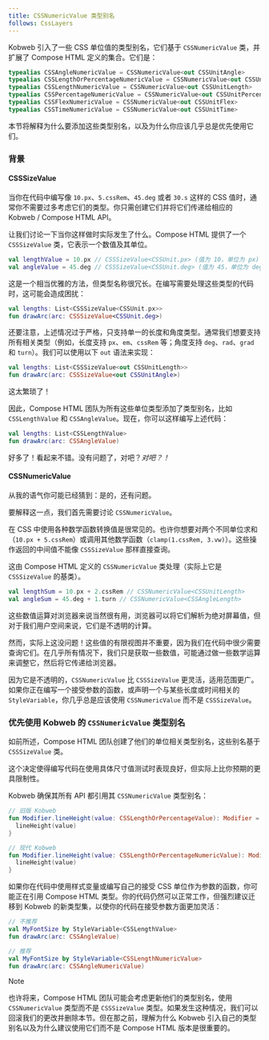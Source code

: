 ```yaml
---
title: CSSNumericValue 类型别名
follows: CssLayers
---
```


Kobweb 引入了一些 CSS 单位值的类型别名，它们基于 `CSSNumericValue` 类，并扩展了 Compose HTML 定义的集合。它们是：

```kotlin
typealias CSSAngleNumericValue = CSSNumericValue<out CSSUnitAngle>
typealias CSSLengthOrPercentageNumericValue = CSSNumericValue<out CSSUnitLengthOrPercentage>
typealias CSSLengthNumericValue = CSSNumericValue<out CSSUnitLength>
typealias CSSPercentageNumericValue = CSSNumericValue<out CSSUnitPercentage>
typealias CSSFlexNumericValue = CSSNumericValue<out CSSUnitFlex>
typealias CSSTimeNumericValue = CSSNumericValue<out CSSUnitTime>
```

本节将解释为什么要添加这些类型别名，以及为什么你应该几乎总是优先使用它们。

### 背景

#### CSSSizeValue

当你在代码中编写像 `10.px`、`5.cssRem`、`45.deg` 或者 `30.s` 这样的 CSS 值时，通常你不需要过多考虑它们的类型。你只需创建它们并将它们传递给相应的 Kobweb / Compose HTML API。

让我们讨论一下当你这样做时实际发生了什么。Compose HTML 提供了一个 `CSSSizeValue` 类，它表示一个数值及其单位。

```kotlin
val lengthValue = 10.px // CSSSizeValue<CSSUnit.px> (值为 10，单位为 px)
val angleValue = 45.deg // CSSSizeValue<CSSUnit.deg> (值为 45，单位为 deg)
```

这是一个相当优雅的方法，但类型名称很冗长。在编写需要处理这些类型的代码时，这可能会造成困扰：

```kotlin
val lengths: List<CSSSizeValue<CSSUnit.px>>
fun drawArc(arc: CSSSizeValue<CSSUnit.deg>)
```

还要注意，上述情况过于严格，只支持单一的长度和角度类型。通常我们想要支持所有相关类型（例如，长度支持 `px`、`em`、`cssRem` 等；角度支持 `deg`、`rad`、`grad` 和 `turn`）。我们可以使用以下 `out` 语法来实现：

```kotlin
val lengths: List<CSSSizeValue<out CSSUnitLength>>
fun drawArc(arc: CSSSizeValue<out CSSUnitAngle>)
```

这太繁琐了！

因此，Compose HTML 团队为所有这些单位类型添加了类型别名，比如 `CSSLengthValue` 和 `CSSAngleValue`。现在，你可以这样编写上述代码：

```kotlin
val lengths: List<CSSLengthValue>
fun drawArc(arc: CSSAngleValue)
```

好多了！看起来不错。没有问题了，对吧？*对吧？！*

#### CSSNumericValue

从我的语气你可能已经猜到：是的，还有问题。

要解释这一点，我们首先需要讨论 `CSSNumericValue`。

在 CSS 中使用各种数学函数转换值是很常见的。也许你想要对两个不同单位求和（`10.px + 5.cssRem`）或调用其他数学函数（`clamp(1.cssRem, 3.vw)`）。这些操作返回的中间值不能像 `CSSSizeValue` 那样直接查询。

这由 Compose HTML 定义的 `CSSNumericValue` 类处理（实际上它是 `CSSSizeValue` 的基类）。

```kotlin
val lengthSum = 10.px + 2.cssRem // CSSNumericValue<CSSUnitLength>
val angleSum = 45.deg + 1.turn // CSSNumericValue<CSSAngleLength>
```

这些数值运算对浏览器来说当然很有用，浏览器可以将它们解析为绝对屏幕值，但对于我们用户空间来说，它们是不透明的计算。

然而，实际上这没问题！这些值的有限视图并不重要，因为我们在代码中很少需要查询它们。在几乎所有情况下，我们只是获取一些数值，可能通过做一些数学运算来调整它，然后将它传递给浏览器。

因为它是不透明的，`CSSNumericValue` 比 `CSSSizeValue` 更灵活，适用范围更广。如果你正在编写一个接受参数的函数，或声明一个与某些长度或时间相关的 `StyleVariable`，你几乎总是应该使用 `CSSNumericValue` 而不是 `CSSSizeValue`。

### 优先使用 Kobweb 的 `CSSNumericValue` 类型别名

如前所述，Compose HTML 团队创建了他们的单位相关类型别名，这些别名基于 `CSSSizeValue` 类。

这个决定使得编写代码在使用具体尺寸值测试时表现良好，但实际上比你预期的更具限制性。

Kobweb 确保其所有 API 都引用其 `CSSNumericValue` 类型别名：

```kotlin
// 旧版 Kobweb
fun Modifier.lineHeight(value: CSSLengthOrPercentageValue): Modifier = styleModifier {
  lineHeight(value)
}

// 现代 Kobweb
fun Modifier.lineHeight(value: CSSLengthOrPercentageNumericValue): Modifier = styleModifier {
  lineHeight(value)
}
```

如果你在代码中使用样式变量或编写自己的接受 CSS 单位作为参数的函数，你可能正在引用 Compose HTML 类型。你的代码仍然可以正常工作，但强烈建议迁移到 Kobweb 的新类型集，以使你的代码在接受参数方面更加灵活：

```kotlin
// 不推荐
val MyFontSize by StyleVariable<CSSLengthValue>
fun drawArc(arc: CSSAngleValue)

// 推荐
val MyFontSize by StyleVariable<CSSLengthNumericValue>
fun drawArc(arc: CSSAngleNumericValue)
```

> [!NOTE]
> 也许将来，Compose HTML 团队可能会考虑更新他们的类型别名，使用 `CSSNumericValue` 类型而不是 `CSSSizeValue` 类型。如果发生这种情况，我们可以回滚我们的更改并删除本节。但在那之前，理解为什么 Kobweb 引入自己的类型别名以及为什么建议使用它们而不是 Compose HTML 版本是很重要的。
